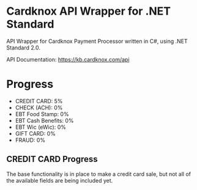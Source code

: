 # Cardknox API Wrapper for .NET Standard
API Wrapper for Cardknox Payment Processor written in C#, using .NET Standard 2.0.

API Documentation: https://kb.cardknox.com/api

# Progress
* CREDIT CARD: 5%
* CHECK (ACH): 0%
* EBT Food Stamp: 0%
* EBT Cash Benefits: 0%
* EBT Wic (eWic): 0%
* GIFT CARD: 0%
* FRAUD: 0%

## CREDIT CARD Progress
The base functionality is in place to make a credit card sale, but not all of the available fields are being included yet.
